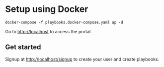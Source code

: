 # Setup using Docker
```
docker-compose -f playbooks.docker-compose.yaml up -d
```

Go to [http://localhost](http://localhost:80) to access the portal. 

## Get started
Signup at [http://localhost/signup](http://localhost:80/signup) to create your user and create playbooks. 